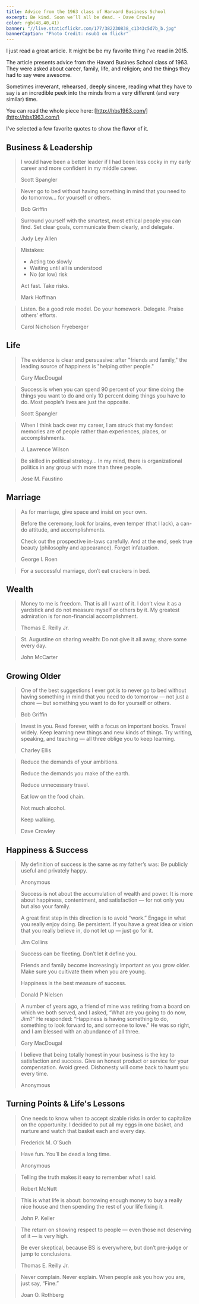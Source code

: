 ```yaml
---
title: Advice from the 1963 class of Harvard Business School
excerpt: Be kind. Soon we’ll all be dead. - Dave Crowley
color: rgb(48,40,41)
banner: "//live.staticflickr.com/177/382230838_c1343c5d7b_b.jpg"
bannerCaption: "Photo Credit: nsub1 on flickr"
---
```


I just read a great article. It might be be my favorite thing I've read in 2015.

The article presents advice from the Havard Busines School class of 1963. They were asked about career, family, life, and religion; and the things they had to say were awesome.

Sometimes irreverant, rehearsed, deeply sincere, reading what they have to say is an incredible peek into the minds from a very different (and very similar) time.

You can read the whole piece here: [http://hbs1963.com/](http://hbs1963.com/)

I've selected a few favorite quotes to show the flavor of it.


## Business & Leadership

> I would have been a better leader if I had been less cocky in my early career and more confident in my middle career.
> 
> Scott Spangler

> Never go to bed without having something in mind that you need to do tomorrow... for yourself or others.
> 
> Bob Griffin

> Surround yourself with the smartest, most ethical people you can find. Set clear goals, communicate them clearly, and delegate.
>
> Judy Ley Allen

> Mistakes:
>
> * Acting too slowly
> * Waiting until all is understood
> * No (or low) risk
> 
> Act fast. Take risks.
> 
> Mark Hoffman

> Listen.
> Be a good role model.
> Do your homework.
> Delegate.
> Praise others’ efforts.
> 
> Carol Nicholson Fryeberger

## Life

> The evidence is clear and persuasive: after "friends and family," the leading source of happiness is "helping other people."
> 
> Gary MacDougal

> Success is when you can spend 90 percent of your time doing the things you want to do and only 10 percent doing things you have to do.  Most people’s lives are just the opposite.
> 
> Scott Spangler

> When I think back over my career, I am struck that my fondest memories are of people rather than experiences, places, or accomplishments.
> 
> J. Lawrence Wilson

> Be skilled in political strategy... In my mind, there is organizational politics in any group with more than three people.
> 
> Jose M. Faustino


## Marriage

> As for marriage, give space and insist on your own.
>
> Before the ceremony, look for brains, even temper (that I lack), a can-do attitude, and accomplishments.
> 
> Check out the prospective in-laws carefully. And at the end, seek true beauty (philosophy and appearance). Forget infatuation.
> 
> George I. Roen

> For a successful marriage, don’t eat crackers in bed.

## Wealth

> Money to me is freedom. That is all I want of it. I don’t view it as a yardstick and do not measure myself or others by it. My greatest admiration is for non-financial accomplishment.
> 
> Thomas E. Reilly Jr.

> St. Augustine on sharing wealth: Do not give it all away, share some every day.
> 
> John McCarter

## Growing Older

> One of the best suggestions I ever got is to never go to bed without having something in mind that you need to do tomorrow — not just a chore — but something you want to do for yourself or others.
>
> Bob Griffin

> Invest in you. Read forever, with a focus on important books. Travel widely. Keep learning new things and new kinds of things. Try writing, speaking, and teaching — all three oblige you to keep learning.
> 
> Charley Ellis

> Reduce the demands of your ambitions.
> 
> Reduce the demands you make of the earth.
> 
> Reduce unnecessary travel.
> 
> Eat low on the food chain.
> 
> Not much alcohol.
> 
> Keep walking.
> 
> Dave Crowley

## Happiness & Success

> My definition of success is the same as my father’s was: Be publicly useful and privately happy.
> 
> Anonymous

> Success is not about the accumulation of wealth and power. It is more about happiness, contentment, and satisfaction — for not only you but also your family. 
> 
> A great first step in this direction is to avoid “work.” Engage in what you really enjoy doing. Be persistent. If you have a great idea or vision that you really believe in, do not let up — just go for it. 
> 
> Jim Collins

> Success can be fleeting. Don’t let it define you. 
> 
> Friends and family become increasingly important as you grow older. Make sure you cultivate them when you are young.
> 
> Happiness is the best measure of success.
> 
> Donald P Nielsen

> A number of years ago, a friend of mine was retiring from a board on which we both served, and I asked, “What are you going to do now, Jim?” He responded: “Happiness is having something to do, something to look forward to, and someone to love.” He was so right, and I am blessed with an abundance of all three.
> 
> Gary MacDougal

> I believe that being totally honest in your business is the key to satisfaction and success. Give an honest product or service for your compensation. Avoid greed. Dishonesty will come back to haunt you every time. 
> 
> Anonymous

## Turning Points & Life's Lessons

> One needs to know when to accept sizable risks in order to capitalize on the opportunity. I decided to put all my eggs in one basket, and nurture and watch that basket each and every day.
> 
> Frederick M. O'Such

> Have fun. You’ll be dead a long time.
> 
> Anonymous

> Telling the truth makes it easy to remember what I said.
> 
> Robert McNutt

> This is what life is about: borrowing enough money to buy a really nice house and then spending the rest of your life fixing it.
> 
> John P. Keller

> The return on showing respect to people — even those not deserving of it — is very high.
> 
> Be ever skeptical, because BS is everywhere, but don’t pre-judge or jump to conclusions.
> 
> Thomas E. Reilly Jr.

> Never complain. Never explain. When people ask you how you are, just say, “Fine.”
> 
> Joan O. Rothberg

